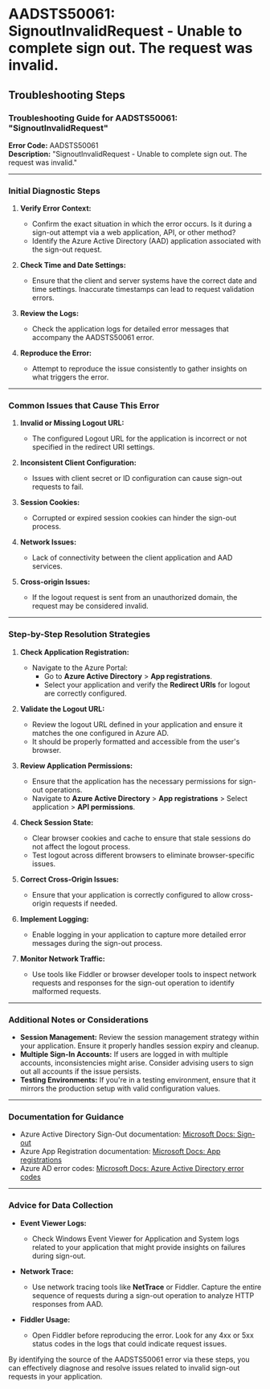 
# AADSTS50061: SignoutInvalidRequest - Unable to complete sign out. The request was invalid.


## Troubleshooting Steps
### Troubleshooting Guide for AADSTS50061: "SignoutInvalidRequest"

**Error Code:** AADSTS50061  
**Description:** "SignoutInvalidRequest - Unable to complete sign out. The request was invalid."

---

### Initial Diagnostic Steps

1. **Verify Error Context:**
   - Confirm the exact situation in which the error occurs. Is it during a sign-out attempt via a web application, API, or other method?
   - Identify the Azure Active Directory (AAD) application associated with the sign-out request.

2. **Check Time and Date Settings:**
   - Ensure that the client and server systems have the correct date and time settings. Inaccurate timestamps can lead to request validation errors.

3. **Review the Logs:**
   - Check the application logs for detailed error messages that accompany the AADSTS50061 error.

4. **Reproduce the Error:**
   - Attempt to reproduce the issue consistently to gather insights on what triggers the error.

---

### Common Issues that Cause This Error

1. **Invalid or Missing Logout URL:**
   - The configured Logout URL for the application is incorrect or not specified in the redirect URI settings.

2. **Inconsistent Client Configuration:**
   - Issues with client secret or ID configuration can cause sign-out requests to fail.

3. **Session Cookies:**
   - Corrupted or expired session cookies can hinder the sign-out process.

4. **Network Issues:**
   - Lack of connectivity between the client application and AAD services.

5. **Cross-origin Issues:**
   - If the logout request is sent from an unauthorized domain, the request may be considered invalid.

---

### Step-by-Step Resolution Strategies

1. **Check Application Registration:**
   - Navigate to the Azure Portal:
     - Go to **Azure Active Directory** > **App registrations**.
     - Select your application and verify the **Redirect URIs** for logout are correctly configured.

2. **Validate the Logout URL:**
   - Review the logout URL defined in your application and ensure it matches the one configured in Azure AD.
   - It should be properly formatted and accessible from the user's browser.

3. **Review Application Permissions:**
   - Ensure that the application has the necessary permissions for sign-out operations.
   - Navigate to **Azure Active Directory** > **App registrations** > Select application > **API permissions**.

4. **Check Session State:**
   - Clear browser cookies and cache to ensure that stale sessions do not affect the logout process.
   - Test logout across different browsers to eliminate browser-specific issues.

5. **Correct Cross-Origin Issues:**
   - Ensure that your application is correctly configured to allow cross-origin requests if needed.

6. **Implement Logging:**
   - Enable logging in your application to capture more detailed error messages during the sign-out process.

7. **Monitor Network Traffic:**
   - Use tools like Fiddler or browser developer tools to inspect network requests and responses for the sign-out operation to identify malformed requests.

---

### Additional Notes or Considerations

- **Session Management:** Review the session management strategy within your application. Ensure it properly handles session expiry and cleanup.
- **Multiple Sign-In Accounts:** If users are logged in with multiple accounts, inconsistencies might arise. Consider advising users to sign out all accounts if the issue persists.
- **Testing Environments:** If you're in a testing environment, ensure that it mirrors the production setup with valid configuration values.

---

### Documentation for Guidance

- Azure Active Directory Sign-Out documentation: [Microsoft Docs: Sign-out](https://docs.microsoft.com/en-us/azure/active-directory/develop/active-directory-protocols-oidc#sign-out)
- Azure App Registration documentation: [Microsoft Docs: App registrations](https://docs.microsoft.com/en-us/azure/active-directory/develop/quickstart-register-app)
- Azure AD error codes: [Microsoft Docs: Azure Active Directory error codes](https://docs.microsoft.com/en-us/azure/active-directory/develop/reference-aadsts-error-codes)

---

### Advice for Data Collection

- **Event Viewer Logs:**
  - Check Windows Event Viewer for Application and System logs related to your application that might provide insights on failures during sign-out.

- **Network Trace:**
  - Use network tracing tools like **NetTrace** or Fiddler. Capture the entire sequence of requests during a sign-out operation to analyze HTTP responses from AAD.

- **Fiddler Usage:**
  - Open Fiddler before reproducing the error. Look for any 4xx or 5xx status codes in the logs that could indicate request issues.

By identifying the source of the AADSTS50061 error via these steps, you can effectively diagnose and resolve issues related to invalid sign-out requests in your application.